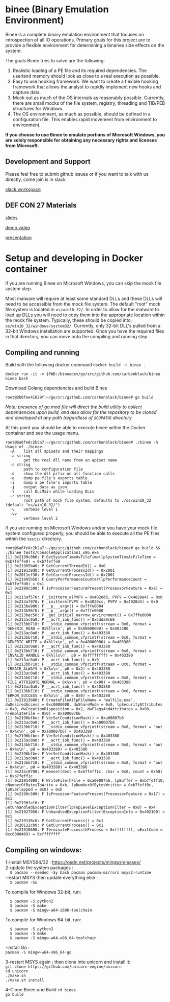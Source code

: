 # binee (Binary Emulation Environment)

Binee is a complete binary emulation environment that focuses on introspection
of all IO operations. Primary goals for this project are to provide a flexible
environment for determining a binaries side effects on the system.

The goals Binee tries to solve are the following:

1. Realistic loading of a PE file and its required dependencies. The userland
   memory should look as close to a real execution as possible.
2. Easy to use hooking framework. We want to create a flexible hooking
   framework that allows the analyst to rapidly implement new hooks and capture
   data.
3. Mock out as much of the OS internals as reasonably possible. Currently,
   there are small mocks of the file system, registry, threading and TIB/PEB
   structures for Windows.
4. The OS environment, as much as possible, should be defined in a
   configuration file. This enables rapid movement from environment to
   environment.

**If you choose to use Binee to emulate portions of Microsoft Windows, you are
solely responsible for obtaining any necessary rights and licenses from
Microsoft.**

## Development and Support

Please feel free to submit github issues or if you want to talk with us directly, come join is in slack

[slack workspace](https://join.slack.com/t/cb-binee/shared_invite/enQtODAwMjM5NzU4MDY4LTE3ZjJkY2FiNmIwMjExOTcwZDAxMjllZjdhODExNDZiZGFkOTJkZTU4YzY0YzVmMTc0N2ExMmYzMzg5MjNhOWU)

## DEF CON 27 Materials

[slides](https://github.com/carbonblack/binee/blob/defcon27/Kyle%20Gwinnup%20-%20Next%20Generation%20Process%20Emulation%20with%20Binee.pdf)

[demo video](https://github.com/carbonblack/binee/blob/defcon27/Kyle%20Gwinnup%20-%20Next%20Generation%20Process%20Emulation%20with%20Binee%20Demo.mp4)

[presentation](https://www.youtube.com/watch?v=z4OvVFw5pYI)

# Setup and developing in Docker container

If you are running Binee on Microsoft Windows, you can skip the mock file system step. 

Most malware will require at least some standard DLLs and these DLLs will need
to be accessible from the mock file system. The default "root" mock file system
is located in `os/win10_32/`. In order to allow for the malware to load up DLLs
you will need to copy them into the appropriate location within the mock file
system. Typically, these should be copied into,
`os/win10_32/windows/system32/`. Currently, only 32-bit DLL's pulled from a 32-bit 
Windows installation are supported. Once you have the required files in that
directory, you can move onto the compiling and running step.

## Compiling and running

Build with the following docker command `docker build -t binee .`

```
docker run -it -v $PWD:/bineedev/go/src/github.com/carbonblack/binee binee bash
```

Download Golang dependencies and build Binee 

```
root@2b0fee41629f:~/go/src/github.com/carbonblack/binee# go build
```
_Note: presence of go.mod file will direct the build utility to collect dependencies upon build, and also allow for the repository to be cloned and developed at any path (regardless of `$GOPATH`) directory_


At this point you should be able to execute binee within the Docker container
and see the usage menu.

```
root@6a6fe8c2b2a7:~/go/src/github.com/carbonblack/binee# ./binee -h
Usage of ./binee:
  -A    list all apisets and their mappings
  -a string
        get the real dll name from an apiset name
  -c string
        path to configuration file
  -d    show the dll prfix on all function calls
  -e    dump pe file's exports table
  -i    dump a pe file's imports table
  -j    output data as json
  -l    call DLLMain while loading DLLs
  -r string
        root path of mock file system, defaults to ./os/win10_32 (default "os/win10_32/")
  -v    verbose level 1
  -vv
        verbose level 2
```

If you are running on Microsoft Windows and/or you have your mock file system
configured properly, you should be able to execute all the PE files within the
`tests/` directory.

```
root@6a6fe8c2b2a7:~/go/src/github.com/carbonblack/binee# go build && ./binee tests/ConsoleApplication1_x86.exe 
[1] 0x2190c0b0: F GetSystemTimeAsFileTime(lpSystemTimeAsFileTime = 0xb7feffe0) = 0xb7feffe0
[1] 0x21905b40: P GetCurrentThreadId() = 0x0
[1] 0x219138d0: P GetCurrentProcessId() = 0x2001
[1] 0x2011ef30: P GetCurrentProcessId() = 0x2001
[1] 0x21905b50: F QueryPerformanceCounter(lpPerformanceCount = 0xb7feffd8) = 0x1
[1] 0x2190c500: F IsProcessorFeaturePresent(ProcessorFeature = 0xa) = 0x1
[1] 0x213af570: F _initterm_e(PVFV = 0x4020d8, PVFV = 0x4020e4) = 0x0
[1] 0x213af970: F _initterm(PVPV = 0x4020cc, PVPV = 0x4020d4) = 0x0
[1] 0x213be980: F __p___argv() = 0x7ffe0004
[1] 0x213b96f0: F __p___argc() = 0x7ffe0000
[1] 0x213bec50: F _get_initial_narrow_environment() = 0x7ffe0000
[1] 0x213ac0a0: P __acrt_iob_func() = 0x5dda9c68
[1] 0x213bb710: F __stdio_common_vfprintf(stream = 0x0, format = 'GENERIC_READ = 0x%llx\n', p0 = 0x80000000) = 0x403380
[1] 0x213ac0a0: P __acrt_iob_func() = 0x403380
[1] 0x213bb710: F __stdio_common_vfprintf(stream = 0x0, format = 'GENERIC_WRITE = 0x%llx\n', p0 = 0x40000000) = 0x403380
[1] 0x213ac0a0: P __acrt_iob_func() = 0x403380
[1] 0x213bb710: F __stdio_common_vfprintf(stream = 0x0, format = 'INVALID_HANDLE = 0x%llx\n', p0 = 0xffffffff) = 0x403380
[1] 0x213ac0a0: P __acrt_iob_func() = 0x0
[1] 0x213bb710: F __stdio_common_vfprintf(stream = 0x0, format = 'CREATE_ALWAYS = 0x%x\n', p0 = 0x2) = 0x403380
[1] 0x213ac0a0: P __acrt_iob_func() = 0x403380
[1] 0x213bb710: F __stdio_common_vfprintf(stream = 0x0, format = 'FILE_ATTRIBUTE_NORMAL = 0x%x\n', p0 = 0x80) = 0x403380
[1] 0x213ac0a0: P __acrt_iob_func() = 0x403380
[1] 0x213bb710: F __stdio_common_vfprintf(stream = 0x0, format = 'ERROR_SUCCESS = 0x%x\n', p0 = 0x0) = 0x403380
[1] 0x21913b80: F CreateFileA(lpFileName = 'malfile.exe', dwDesiredAccess = 0xc0000000, dwShareMode = 0x0, lpSecurityAttributes = 0x0, dwCreationDisposition = 0x2, dwFlagsAndAttributes = 0x80, hTemplateFile = 0x0) = 0xa00007b6
[1] 0x2196bfbe: F VerSetConditionMask() = 0xa00007b6
[1] 0x213ac0a0: P __acrt_iob_func() = 0xa00007b6
[1] 0x213bb710: F __stdio_common_vfprintf(stream = 0x0, format = 'out = 0x%x\n', p0 = 0xa00007b6) = 0x403380
[1] 0x2196bfbe: F VerSetConditionMask() = 0x403380
[1] 0x213ac0a0: P __acrt_iob_func() = 0x403380
[1] 0x213bb710: F __stdio_common_vfprintf(stream = 0x0, format = 'out = 0x%x\n', p0 = 0x403380) = 0x403380
[1] 0x2196bfbe: F VerSetConditionMask() = 0x403380
[1] 0x213ac0a0: P __acrt_iob_func() = 0x403380
[1] 0x213bb710: F __stdio_common_vfprintf(stream = 0x0, format = 'out = 0x%x\n', p0 = 0x403380) = 0x403380
[1] 0x21bc0780: P memset(dest = 0xb7feff1c, char = 0x0, count = 0x58) = 0xb7feff1c
[1] 0x21914000: F WriteFile(hFile = 0xa00007b6, lpBuffer = 0xb7feff10, nNumberOfBytesToWrite = 0xb, lpNumberOfBytesWritten = 0xb7feff0c, lpOverlapped = 0x0) = 0xb
[1] 0x2190c500: F IsProcessorFeaturePresent(ProcessorFeature = 0x17) = 0x1
[1] 0x2190fef0: F SetUnhandledExceptionFilter(lpTopLevelExceptionFilter = 0x0) = 0x4
[1] 0x21927950: F UnhandledExceptionFilter(ExceptionInfo = 0x402100) = 0x1
[1] 0x219138c0: P GetCurrentProcess() = 0x1
[1] 0x20122cb0: P GetCurrentProcess() = 0x1
[1] 0x21910690: F TerminateProcess(hProcess = 0xffffffff, uExitCode = 0xc0000409) = 0xffffffff
```


## Compiling on windows:

1-Install MSYS64/32  : https://osdn.net/projects/mingw/releases/  
2-update the system packages :   
`  $ pacman --needed -Sy bash pacman pacman-mirrors msys2-runtime`  
 -restart MSYS then update everything else :   
`  $ pacman -Su`  

  To compile for Windows 32-bit, run:
```
  $ pacman -S python2
  $ pacman -S make
  $ pacman -S mingw-w64-i686-toolchain
  ```
  To compile for Windows 64-bit, run:
```
  $ pacman -S python2
  $ pacman -S make
  $ pacman -S mingw-w64-x86_64-toolchain
  ```
  -install Go :  
`pacman -S mingw-w64-x86_64-go`

3-restart MSYS again ; then clone into unicorn and install it:  
 `git clone https://github.com/unicorn-engine/unicorn `  
 `cd unicorn`  
 `./make.sh `  
 `./make.sh install`  

4-Clone Binee and Build 
`cd binee`   
`go build`  


